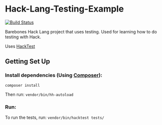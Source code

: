 # Hack-Lang-Testing-Example
[![Build Status](https://travis-ci.com/mike2151/Hack-Lang-Testing-Example.svg?branch=master)](https://travis-ci.com/mike2151/Hack-Lang-Testing-Example)
 
Barebones Hack Lang project that uses testing. Used for learning how to do testing with Hack. 

Uses [HackTest](https://github.com/hhvm/hacktest)

## Getting Set Up

### Install dependencies (Using [Composer](https://getcomposer.org/)):

`composer install` 

Then run:
`vendor/bin/hh-autoload`

### Run:

To run the tests, run:
`vendor/bin/hacktest tests/`
